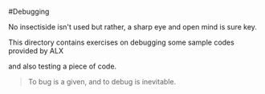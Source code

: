 #Debugging 

No insectiside isn't used but rather, a sharp eye and open mind is sure key.


This directory contains exercises on debugging some sample codes provided by ALX

and also testing a piece of code. 

> To bug is a given, and to debug is inevitable.
